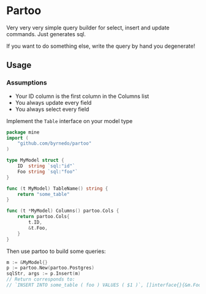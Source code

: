 # Partoo

Very very very simple query builder for select, insert and update commands.
Just generates sql.

If you want to do something else, write the query by hand you degenerate!

## Usage

### Assumptions

- Your ID column is the first column in the Columns list
- You always update every field
- You always select every field

Implement the `Table` interface on your model type

```go
package mine
import (
    "github.com/byrnedo/partoo"
)

type MyModel struct {
    ID  string `sql:"id"`
    Foo string `sql:"foo"`
}

func (t MyModel) TableName() string {
    return "some_table"
}

func (t *MyModel) Columns() partoo.Cols {
    return partoo.Cols{
        t.ID,
        &t.Foo,
    }
}
```

Then use partoo to build some queries:

```go
m := &MyModel{}
p := partoo.New(partoo.Postgres)
sqlStr, args := p.Insert(m)
// Return corresponds to:
// `INSERT INTO some_table ( foo ) VALUES ( $1 )`, []interface{}{&m.Foo}
```
